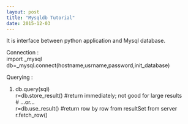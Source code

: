 ```yaml
---
layout: post
title: "Mysqldb Tutorial"
date: 2015-12-03
---
```


<p> It is interface between python application and Mysql database. </p>

<p>Connection :<br>
import _mysql <br>
db=_mysql.connect(hostname,usrname,password,init_database) <br>
</p>

<p>Querying :<br>
  <ol>
    <li>db.query(sql)<br>
    r=db.store_result()  #return immediately; not good for large results<br>
    # ...or...<br>
    r=db.use_result()    #return row by row from resultSet from server<br>
    r.fetch_row()
    </li>
  </ol>
</p>
